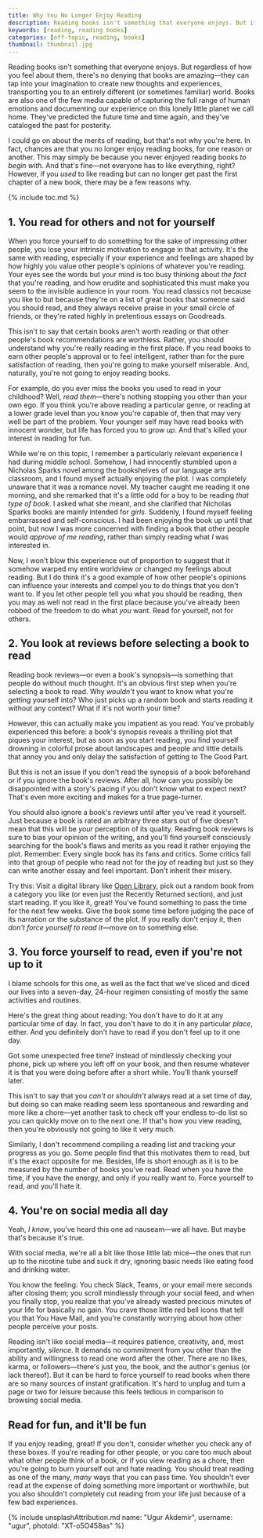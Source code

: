```yaml
---
title: Why You No Longer Enjoy Reading
description: Reading books isn't something that everyone enjoys. But if you used to like reading but can no longer get past the first chapter of a new book, there may be a few reasons why.
keywords: [reading, reading books]
categories: [off-topic, reading, books]
thumbnail: thumbnail.jpg
---
```


Reading books isn't something that everyone enjoys. But regardless of how you feel about them, there's no denying that books are amazing—they can tap into your imagination to create new thoughts and experiences, transporting you to an entirely different (or sometimes familiar) world. Books are also one of the few media capable of capturing the full range of human emotions and documenting our experience on this lonely little planet we call home. They've predicted the future time and time again, and they've cataloged the past for posterity.

I could go on about the merits of reading, but that's not why you're here. In fact, chances are that you no longer enjoy reading books, for one reason or another. This may simply be because you never enjoyed reading books *to begin with*. And that's fine—not everyone has to like everything, right? However, if you *used* to like reading but can no longer get past the first chapter of a new book, there may be a few reasons why.

{% include toc.md %}

## 1. You read for others and not for yourself

When you force yourself to do something for the sake of impressing other people, you lose your intrinsic motivation to engage in that activity. It's the same with reading, especially if your experience and feelings are shaped by how highly you value other people's opinions of whatever you're reading. Your eyes see the words but your mind is too busy thinking about *the fact* that you're reading, and how erudite and sophisticated this must make you seem to the invisible audience in your room. You read classics not because you like to but because they're on a list of great books that someone said you should read, and they always receive praise in your small circle of friends, or they're rated highly in pretentious essays on Goodreads.

This isn't to say that certain books aren't worth reading or that other people's book recommendations are worthless. Rather, you should understand why you're really reading in the first place. If you read books to earn other people's approval or to feel intelligent, rather than for the pure satisfaction of reading, then you're going to make yourself miserable. And, naturally, you're not going to enjoy reading books.

For example, do you ever miss the books you used to read in your childhood? Well, *read them*—there's nothing stopping you other than your own ego. If you think you're above reading a particular genre, or reading at a lower grade level than you know you're capable of, then that may very well be part of the problem. Your younger self may have read books with innocent wonder, but life has forced you to *grow up*. And that's killed your interest in reading for fun.

While we're on this topic, I remember a particularly relevant experience I had during middle school. Somehow, I had innocently stumbled upon a Nicholas Sparks novel among the bookshelves of our language arts classroom, and I found myself actually enjoying the plot. I was completely unaware that it was a romance novel. My teacher caught me reading it one morning, and she remarked that it's a little odd for a boy to be reading *that type of book*. I asked what she meant, and she clarified that Nicholas Sparks books are mainly intended for *girls*. Suddenly, I found myself feeling embarrassed and self-conscious. I had been enjoying the book up until that point, but now I was more concerned with finding a book that other people would *approve of me reading*, rather than simply reading what *I* was interested in.

Now, I won't blow this experience out of proportion to suggest that it somehow warped my entire worldview or changed my feelings about reading. But I do think it's a good example of how other people's opinions can influence your interests and compel you to do things that you don't want to. If you let other people tell you what you should be reading, then you may as well not read in the first place because you've already been robbed of the freedom to do what *you* want. Read for yourself, not for others.

## 2. You look at reviews before selecting a book to read

Reading book reviews—or even a book's synopsis—is something that people do without much thought. It's an obvious first step when you're selecting a book to read. Why *wouldn't* you want to know what you're getting yourself into? Who just picks up a random book and starts reading it without any context? What if it's not worth your time?

However, this can actually make you impatient as you read. You've probably experienced this before: a book's synopsis reveals a thrilling plot that piques your interest, but as soon as you start reading, you find yourself drowning in colorful prose about landscapes and people and little details that annoy you and only delay the satisfaction of getting to The Good Part.

But this is not an issue if you don't read the synopsis of a book beforehand or if you ignore the book's reviews. After all, how can you possibly be disappointed with a story's pacing if you don't know what to expect next? That's even more exciting and makes for a true page-turner.

You should also ignore a book's reviews until after you've read it yourself. Just because a book is rated an arbitrary three stars out of five doesn't mean that this will be *your* perception of its quality. Reading book reviews is sure to bias your opinion of the writing, and you'll find yourself consciously searching for the book's flaws and merits as you read it rather enjoying the plot. Remember: Every single book has its fans and critics. Some critics fall into that group of people who read not for the joy of reading but just so they can write another essay and feel important. Don't inherit their misery.

Try this: Visit a digital library like [Open Library](https://openlibrary.org/), pick out a random book from a category you like (or even just the Recently Returned section), and just start reading. If you like it, great! You've found something to pass the time for the next few weeks. Give the book some time before judging the pace of its narration or the substance of the plot. If you really don't enjoy it, then *don't force yourself to read it*—move on to something else.

## 3. You force yourself to read, even if you're not up to it

I blame schools for this one, as well as the fact that we've sliced and diced our lives into a seven-day, 24-hour regimen consisting of mostly the same activities and routines.

Here's the great thing about reading: You don't have to do it at any particular time of day. In fact, you don't have to do it in any particular *place*, either. And you definitely don't have to read if you don't feel up to it one day.

Got some unexpected free time? Instead of mindlessly checking your phone, pick up where you left off on your book, and then resume whatever it is that you were doing before after a short while. You'll thank yourself later.

This isn't to say that you *can't* or *shouldn't* always read at a set time of day, but doing so can make reading seem less spontaneous and rewarding and more like a chore—yet another task to check off your endless to-do list so you can quickly move on to the next one. If that's how you view reading, then you're obviously not going to like it very much.

Similarly, I don't recommend compiling a reading list and tracking your progress as you go. Some people find that this motivates them to read, but it's the exact opposite for me. Besides, life is short enough as it is to be measured by the number of books you've read. Read when you have the time, if you have the energy, and only if you really want to. Force yourself to read, and you'll hate it.

## 4. You're on social media all day

Yeah, *I know*, you've heard this one ad nauseam—we all have. But maybe that's because it's true.

With social media, we're all a bit like those little lab mice—the ones that run up to the nicotine tube and suck it dry, ignoring basic needs like eating food and drinking water.

You know the feeling: You check Slack, Teams, or your email mere seconds after closing them; you scroll mindlessly through your social feed, and when you finally stop, you realize that you've already wasted precious minutes of your life for basically no gain. You crave those little red bell icons that tell you that You Have Mail, and you're constantly worrying about how other people perceive your posts.

Reading isn't like social media—it requires patience, creativity, and, most importantly, *silence*. It demands no commitment from you other than the ability and willingness to read one word after the other. There are no likes, karma, or followers—there's just you, the book, and the author's genius (or lack thereof). But it can be hard to force yourself to read books when there are so many sources of instant gratification. It's hard to unplug and turn a page or two for leisure because this feels tedious in comparison to browsing social media.

## Read for fun, and it'll be fun

If you enjoy reading, great! If you don't, consider whether you check any of these boxes. If you're reading for other people, or you care too much about what other people think of a book, or if you view reading as a chore, then you're going to burn yourself out and hate reading. You should treat reading as one of the many, *many* ways that you can pass time. You shouldn't ever read at the expense of doing something more important or worthwhile, but you also shouldn't completely cut reading from your life just because of a few bad experiences.

{% include unsplashAttribution.md name: "Ugur Akdemir", username: "ugur", photoId: "XT-o5O458as" %}
